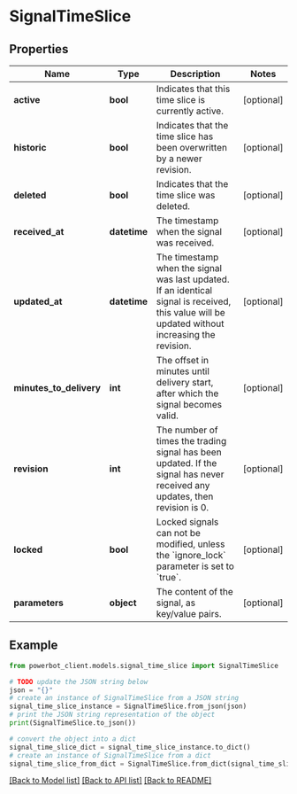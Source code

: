 # SignalTimeSlice


## Properties

Name | Type | Description | Notes
------------ | ------------- | ------------- | -------------
**active** | **bool** | Indicates that this time slice is currently active. | [optional] 
**historic** | **bool** | Indicates that the time slice has been overwritten by a newer revision. | [optional] 
**deleted** | **bool** | Indicates that the time slice was deleted. | [optional] 
**received_at** | **datetime** | The timestamp when the signal was received. | [optional] 
**updated_at** | **datetime** | The timestamp when the signal was last updated. If an identical signal is received, this value will be updated without increasing the revision. | [optional] 
**minutes_to_delivery** | **int** | The offset in minutes until delivery start, after which the signal becomes valid. | [optional] 
**revision** | **int** | The number of times the trading signal has been updated. If the signal has never received any updates, then revision is 0. | [optional] 
**locked** | **bool** | Locked signals can not be modified, unless the &#x60;ignore_lock&#x60; parameter is set to &#x60;true&#x60;. | [optional] 
**parameters** | **object** | The content of the signal, as key/value pairs. | [optional] 

## Example

```python
from powerbot_client.models.signal_time_slice import SignalTimeSlice

# TODO update the JSON string below
json = "{}"
# create an instance of SignalTimeSlice from a JSON string
signal_time_slice_instance = SignalTimeSlice.from_json(json)
# print the JSON string representation of the object
print(SignalTimeSlice.to_json())

# convert the object into a dict
signal_time_slice_dict = signal_time_slice_instance.to_dict()
# create an instance of SignalTimeSlice from a dict
signal_time_slice_from_dict = SignalTimeSlice.from_dict(signal_time_slice_dict)
```
[[Back to Model list]](../README.md#documentation-for-models) [[Back to API list]](../README.md#documentation-for-api-endpoints) [[Back to README]](../README.md)


